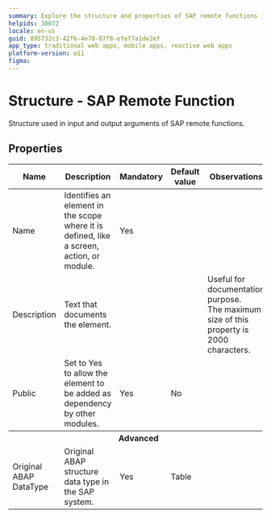 ```yaml
---
summary: Explore the structure and properties of SAP remote functions in OutSystems 11 (O11).
helpids: 30072
locale: en-us
guid: 895732c3-42f6-4e78-87f8-efef7a1de2ef
app_type: traditional web apps, mobile apps, reactive web apps
platform-version: o11
figma:
---
```


# Structure - SAP Remote Function

Structure used in input and output arguments of SAP remote functions.  

## Properties

<table markdown="1">
<thead>
<tr>
<th>Name</th>
<th>Description</th>
<th>Mandatory</th>
<th>Default value</th>
<th>Observations</th>
</tr>
</thead>
<tbody>
<tr>
<td title="Name">Name</td>
<td>Identifies an element in the scope where it is defined, like a screen, action, or module.</td>
<td>Yes</td>
<td></td>
<td></td>
</tr>
<tr>
<td title="Description">Description</td>
<td>Text that documents the element.</td>
<td></td>
<td></td>
<td>Useful for documentation purpose.<br/>The maximum size of this property is 2000 characters.</td>
</tr>
<tr>
<td title="Public">Public</td>
<td>Set to Yes to allow the element to be added as dependency by other modules.</td>
<td>Yes</td>
<td>No</td>
<td></td>
</tr>
<tr >
<th colspan="5">Advanced</th>
</tr>
<tr>
<td title="OriginalABAPStructureType">Original ABAP DataType</td>
<td>Original ABAP structure data type in the SAP system.</td>
<td>Yes</td>
<td>Table</td>
<td></td>
</tr>
</tbody>
</table>

